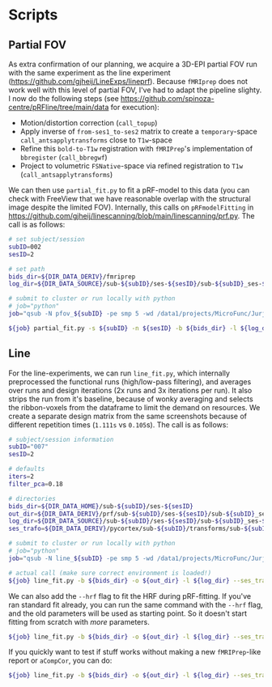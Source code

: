 # Scripts

## Partial FOV

As extra confirmation of our planning, we acquire a 3D-EPI partial FOV run with the same experiment as the line experiment (https://github.com/gjheij/LineExps/lineprf). Because `fMRIprep` does not work well with this level of partial FOV, I've had to adapt the pipeline slighty. I now do the following steps (see https://github.com/spinoza-centre/pRFline/tree/main/data for execution):
- Motion/distortion correction (`call_topup`)
- Apply inverse of `from-ses1_to-ses2` matrix to create a `temporary`-space `call_antsapplytransforms` close to `T1w`-space
- Refine this `bold-to-T1w` registration with `fMRIPrep`'s implementation of `bbregister` (`call_bbregwf`)
- Project to volumetric `FSNative`-space via refined registration to `T1w` (`call_antsapplytransforms`)

We can then use `partial_fit.py` to fit a pRF-model to this data (you can check with FreeView that we have reasonable overlap with the structural image despite the limited FOV). Internally, this calls on `pRFmodelFitting` in https://github.com/gjheij/linescanning/blob/main/linescanning/prf.py. The call is as follows:

```bash
# set subject/session
subID=002
sesID=2

# set path
bids_dir=${DIR_DATA_DERIV}/fmriprep
log_dir=${DIR_DATA_SOURCE}/sub-${subID}/ses-${sesID}/sub-${subID}_ses-${sesID}_task-pRF_run-imgs

# submit to cluster or run locally with python
# job="python"
job="qsub -N pfov_${subID} -pe smp 5 -wd /data1/projects/MicroFunc/Jurjen/programs/project_repos/pRFline/logs"

${job} partial_fit.py -s ${subID} -n ${sesID} -b ${bids_dir} -l ${log_dir} -v --fsnative # fit with fsnative
```

## Line

For the line-experiments, we can run `line_fit.py`, which internally preprocessed the functional runs (high/low-pass filtering), and averages over runs and design iterations (2x runs and 3x iterations per run). It also strips the run from it's baseline, because of wonky averaging and selects the ribbon-voxels from the dataframe to limit the demand on resources. We create a separate design matrix from the same screenshots because of different repetition times (`1.111s` vs `0.105`s). The call is as follows:

```bash
# subject/session information
subID="007"
sesID=2

# defaults
iters=2
filter_pca=0.18

# directories
bids_dir=${DIR_DATA_HOME}/sub-${subID}/ses-${sesID}
out_dir=${DIR_DATA_DERIV}/prf/sub-${subID}/ses-${sesID}/sub-${subID}_ses-${sesID}_task-pRF
log_dir=${DIR_DATA_SOURCE}/sub-${subID}/ses-${sesID}/sub-${subID}_ses-${sesID}_task-pRF_run-imgs
ses_trafo=${DIR_DATA_DERIV}/pycortex/sub-${subID}/transforms/sub-${subID}_from-ses1_to-ses${sesID}_rec-motion1_desc-genaff.mat

# submit to cluster or run locally with python
# job="python"
job="qsub -N line_${subID} -pe smp 5 -wd /data1/projects/MicroFunc/Jurjen/programs/project_repos/pRFline/logs"

# actual call (make sure correct environment is loaded!)
${job} line_fit.py -b ${bids_dir} -o ${out_dir} -l ${log_dir} --ses_trafo ${ses_trafo} -i ${iters} --filter_pca ${filter_pca} -v
```

We can also add the `--hrf` flag to fit the HRF during pRF-fitting. If you've ran standard fit already, you can run the same command with the `--hrf` flag, and the old parameters will be used as starting point. So it doesn't start fitting from scratch with _more_ parameters.
```bash
${job} line_fit.py -b ${bids_dir} -o ${out_dir} -l ${log_dir} --ses_trafo ${ses_trafo} -i ${iters} --filter_pca ${filter_pca} --verbose --hrf
```

If you quickly want to test if stuff works without making a new `fMRIPrep`-like report or `aCompCor`, you can do:
```bash
${job} line_fit.py -b ${bids_dir} -o ${out_dir} -l ${log_dir} --ses_trafo ${ses_trafo} -i ${iters} --filter_pca ${filter_pca} --verbose --hrf --no_acompcor --no_report
```
